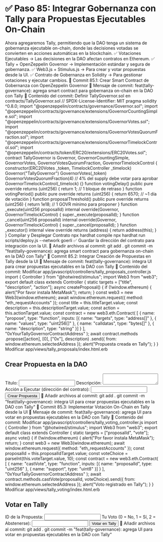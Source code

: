 # ✅ Paso 85: Integrar Gobernanza con Tally para Propuestas Ejecutables On-Chain

Ahora agregaremos Tally, permitiendo que la DAO tenga un sistema de gobernanza ejecutable on-chain, donde las decisiones votadas se convierten en acciones automáticas en la blockchain.
✅ Votaciones Ejecutables → Las decisiones en la DAO afectan contratos en Ethereum.
✅ Tally + OpenZeppelin Governor → Implementación estándar y segura de gobernanza.
✅ Web3.js + Stimulus.js → Para crear y votar propuestas desde la UI.
✅ Contrato de Gobernanza en Solidity → Para gestionar votaciones y ejecutar cambios.
📌 Commit 85.1: Crear Smart Contract de Gobernanza con OpenZeppelin Governor
🔹 Mensaje de commit:
feat(tally-governance): agrega smart contract para gobernanza on-chain en la DAO con Tally
🔹 Contenido del commit:
Definir TallyGovernor.sol en contracts/TallyGovernor.sol
// SPDX-License-Identifier: MIT
pragma solidity ^0.8.0;
import "@openzeppelin/contracts/governance/Governor.sol";
import "@openzeppelin/contracts/governance/extensions/GovernorCountingSimple.sol";
import "@openzeppelin/contracts/governance/extensions/GovernorVotes.sol";
import "@openzeppelin/contracts/governance/extensions/GovernorVotesQuorumFraction.sol";
import "@openzeppelin/contracts/governance/extensions/GovernorTimelockControl.sol";
import "@openzeppelin/contracts/token/ERC20/extensions/ERC20Votes.sol";
contract TallyGovernor is
    Governor,
    GovernorCountingSimple,
    GovernorVotes,
    GovernorVotesQuorumFraction,
    GovernorTimelockControl
{
    constructor(ERC20Votes _token, TimelockController _timelock)
        Governor("TallyGovernor")
        GovernorVotes(_token)
        GovernorVotesQuorumFraction(4) // 4% del supply debe votar para aprobar
        GovernorTimelockControl(_timelock)
    {}
    function votingDelay() public pure override returns (uint256) {
        return 1; // 1 bloque de retraso
    }
    function votingPeriod() public pure override returns (uint256) {
        return 6570; // ~1 día de votación
    }
    function proposalThreshold() public pure override returns (uint256) {
        return 1e18; // 1 GOVR mínimo para proponer
    }
    function _execute(uint256 proposalId) internal override(Governor, GovernorTimelockControl) {
        super._execute(proposalId);
    }
    function _cancel(uint256 proposalId) internal override(Governor, GovernorTimelockControl) {
        super._cancel(proposalId);
    }
    function _executor() internal view override returns (address) {
        return address(this);
    }
}
Compilar y Desplegar Contrato
npx hardhat compile
npx hardhat run scripts/deploy.js --network goerli
✅ Guardar la dirección del contrato para integración con la UI.
🔹 Añadir archivos al commit:
git add .
git commit -m "feat(tally-governance): agrega smart contract para gobernanza on-chain en la DAO con Tally"
📌 Commit 85.2: Integrar Creación de Propuestas en Tally desde la UI
🔹 Mensaje de commit:
feat(tally-governance): integra UI para crear propuestas ejecutables en la DAO con Tally
🔹 Contenido del commit:
Modificar app/javascript/controllers/tally_proposals_controller.js
import { Controller } from "@hotwired/stimulus";
import Web3 from "web3";
export default class extends Controller {
  static targets = ["title", "description", "action"];
  async createProposal() {
    if (!window.ethereum) {
      alert("Por favor instala MetaMask");
      return;
    }
    const web3 = new Web3(window.ethereum);
    await window.ethereum.request({ method: "eth_requestAccounts" });
    const title = this.titleTarget.value;
    const description = this.descriptionTarget.value;
    const action = this.actionTarget.value;
    const contract = new web3.eth.Contract(
      [
        { name: "propose", type: "function", inputs: [{ name: "targets", type: "address[]" }, { name: "values", type: "uint256[]" }, { name: "calldatas", type: "bytes[]" }, { name: "description", type: "string" }] }
      ],
      "0xYourTallyGovernorContractAddress"
    );
    await contract.methods
      .propose([action], [0], ["0x"], description)
      .send({ from: window.ethereum.selectedAddress });
    alert("Propuesta creada en Tally");
  }
}
Modificar app/views/tally_proposals/index.html.erb
<h2>Crear Propuesta en la DAO</h2>
<label>Título:</label>
<input type="text" data-tally-proposals-target="title">
<label>Descripción:</label>
<textarea data-tally-proposals-target="description"></textarea>
<label>Acción a Ejecutar (dirección del contrato):</label>
<input type="text" data-tally-proposals-target="action">
<button data-controller="tally-proposals" data-action="click->tally-proposals#createProposal">
  Crear Propuesta
</button>
🔹 Añadir archivos al commit:
git add .
git commit -m "feat(tally-governance): integra UI para crear propuestas ejecutables en la DAO con Tally"
📌 Commit 85.3: Implementar Votación On-Chain en Tally desde la UI
🔹 Mensaje de commit:
feat(tally-governance): agrega UI para votar en propuestas ejecutables en la DAO con Tally
🔹 Contenido del commit:
Modificar app/javascript/controllers/tally_voting_controller.js
import { Controller } from "@hotwired/stimulus";
import Web3 from "web3";
export default class extends Controller {
  static targets = ["proposalId", "vote"];
  async vote() {
    if (!window.ethereum) {
      alert("Por favor instala MetaMask");
      return;
    }
    const web3 = new Web3(window.ethereum);
    await window.ethereum.request({ method: "eth_requestAccounts" });
    const proposalId = this.proposalIdTarget.value;
    const voteChoice = parseInt(this.voteTarget.value, 10);
    const contract = new web3.eth.Contract(
      [
        { name: "castVote", type: "function", inputs: [{ name: "proposalId", type: "uint256" }, { name: "support", type: "uint8" }] }
      ],
      "0xYourTallyGovernorContractAddress"
    );
    await contract.methods.castVote(proposalId, voteChoice).send({ from: window.ethereum.selectedAddress });
    alert("Voto registrado en Tally");
  }
}
Modificar app/views/tally_voting/index.html.erb
<h2>Votar en Tally</h2>
<label>ID de la Propuesta:</label>
<input type="text" data-tally-voting-target="proposalId">
<label>Tu Voto (0 = No, 1 = Sí, 2 = Abstenerse):</label>
<input type="number" data-tally-voting-target="vote">
<button data-controller="tally-voting" data-action="click->tally-voting#vote">
  Votar en Tally
</button>
🔹 Añadir archivos al commit:
git add .
git commit -m "feat(tally-governance): agrega UI para votar en propuestas ejecutables en la DAO con Tally"

